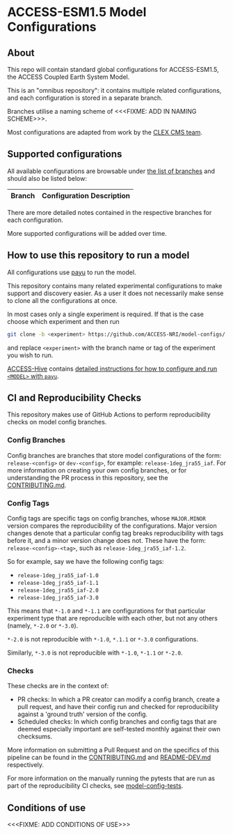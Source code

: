 # ACCESS-ESM1.5 Model Configurations

## About

This repo will contain standard global configurations for ACCESS-ESM1.5, the ACCESS Coupled Earth System Model.

This is an "omnibus repository": it contains multiple related configurations, and each
configuration is stored in a separate branch.

Branches utilise a naming scheme of <<<FIXME: ADD IN NAMING SCHEME>>>.

Most configurations are adapted from work by the [CLEX CMS team](https://github.com/coecms/access-esm).

## Supported configurations

All available configurations are browsable under [the list of branches](https://github.com/ACCESS-NRI/<model>-configs/branches) and should also be listed below:

| Branch | Configuration Description |
| ------ | ------------------------- |

There are more detailed notes contained in the respective branches for each configuration.

More supported configurations will be added over time.

## How to use this repository to run a model

All configurations use [payu](https://github.com/payu-org/payu) to run the model.

This repository contains many related experimental configurations to make support
and discovery easier. As a user it does not necessarily make sense to clone all the
configurations at once.

In most cases only a single experiment is required. If that is the case choose which experiment and then run

```sh
git clone -b <experiment> https://github.com/ACCESS-NRI/model-configs/ <experiment>
```

and replace `<experiment>` with the branch name or tag of the experiment you wish to run.

[ACCESS-Hive](https://access-hive.org.au/) contains [detailed instructions for how to configure and run `<MODEL>` with `payu`](https://access-hive.org.au/models/run-a-model).

## CI and Reproducibility Checks

This repository makes use of GitHub Actions to perform reproducibility checks on model config branches.

### Config Branches

Config branches are branches that store model configurations of the form: `release-<config>` or `dev-<config>`, for example: `release-1deg_jra55_iaf`. For more information on creating your own config branches, or for understanding the PR process in this repository, see the [CONTRIBUTING.md](CONTRIBUTING.md).

### Config Tags

Config tags are specific tags on config branches, whose `MAJOR.MINOR` version compares the reproducibility of the configurations. Major version changes denote that a particular config tag breaks reproducibility with tags before it, and a minor version change does not. These have the form: `release-<config>-<tag>`, such as `release-1deg_jra55_iaf-1.2`.

So for example, say we have the following config tags:

* `release-1deg_jra55_iaf-1.0`
* `release-1deg_jra55_iaf-1.1`
* `release-1deg_jra55_iaf-2.0`
* `release-1deg_jra55_iaf-3.0`

This means that `*-1.0` and `*-1.1` are configurations for that particular experiment type that are reproducible with each other, but not any others (namely, `*-2.0` or `*-3.0`).

`*-2.0` is not reproducible with `*-1.0`, `*.1.1` or `*-3.0` configurations.

Similarly, `*-3.0` is not reproducible with `*-1.0`, `*-1.1` or `*-2.0`.

### Checks

These checks are in the context of:

* PR checks: In which a PR creator can modify a config branch, create a pull request, and have their config run and checked for reproducibility against a 'ground truth' version of the config.
* Scheduled checks: In which config branches and config tags that are deemed especially important are self-tested monthly against their own checksums.

More information on submitting a Pull Request and on the specifics of this pipeline can be found in the [CONTRIBUTING.md](./.github/CONTRIBUTING.md) and [README-DEV.md](./README-DEV.md) respectively.

For more information on the manually running the pytests that are run as part of the reproducibility CI checks, see
[model-config-tests](https://github.com/ACCESS-NRI/model-config-tests/).

## Conditions of use

<<<FIXME: ADD CONDITIONS OF USE>>>
